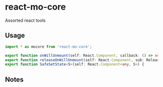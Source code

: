 # react-mo-core

Assorted react tools

## Usage

```ts
import * as mocore from 'react-mo-core';

export function onWillUnmount(self: React.Component, callback: () => void) {
export function releaseOnWillUnmount(self: React.Component, sub: Releaseable) {
export function SafeSetState<S>(self: React.Component<any, S>) {

```

## Notes
